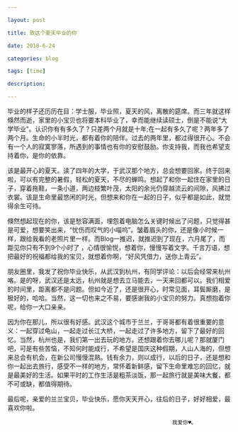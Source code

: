```yaml
---

layout: post 

title: 致这个夏天毕业的你

date: 2018-6-24

categories: blog

tags: [time]

description:

---
```




毕业的样子还历历在目：学士服，毕业照，夏天的风，离散的筵席。而三年就这样倏然而逝，家里的小宝贝也将要本科毕业了，幸而能继续读硕士，倒是不能说“大学毕业”。认识你有有多久了？只差两个月就是十年;在一起有多久了呢？两年多了两个月。生命的小半时光，都有着你的陪伴。过去的两年里，都过得很开心。不会有一个人的寂寞寥落，所遇到的事情也有你的安慰鼓励。你支持我，而我也希望支持着你，是你的依靠。

该是最开心的夏天。读了四年的大学，于武汉那个地方，总会想要回家。终于回来啦，可以有完整的暑假，轻松的夏天，不尽的蝉鸣。想起了和你一起住在家里的日子，穿着拖鞋，一条小道，两边枝繁叶茂，太阳的余光仍穿越流云的间隙，风拂过衣裳。该是生命里最悠闲的时光，但想来和你在一起的日子，似乎都是如此，就觉得余生可待。

倏然想起现在的你，该是愁容满面，埋怨着电脑怎么关键时候出了问题，只觉得甚是可爱，想要笑出来，“忧伤而叹气的小喵呜”。皱着眉头的你，还是像小时候一样，跟给我看的老照片里一样。而Blog一推迟，就推迟到了现在，六月尾了，而距见你只有不到9个小时了 ，心情很愉悦，想着你，慢慢写着文字。千言万语，想把最好的祝福都给我的宝贝，就想着你啊，“好风凭借力，送你上青云”。

朋友圈里，我发了祝你毕业快乐，从武汉到杭州，有同学评论：以后会经常来杭州咯。是的呀，武汉还是太远，杭州就是想去立马能去，一天来回都可以。我们相爱的时间里，距离都不是问题。但如今近了，还是很开心，时常见面，耳鬓厮磨，是极好的，哈哈。当然，这一切也来之不易，要感谢我的小宝贝的努力。真想抱着你呢，给你一大口亲亲。

因为你在那儿，所以很有好感。武汉这个城市于兰兰，于哥哥都有着很重要的意义：一起穿过龟山，一起走过长江大桥，一起走过了许多地方，留下了最好的回忆。当然，杭州也是，我们第一出去玩的地方。还想跟着你去哪儿呢？那就厦门吧，可是有些苦恼，不知何时能成行，不希望是国庆这种假期，人山人海的，但想来总会有机会，在新公司慢慢混熟。钱有余力，则以成行，以后的日子，还是想和你一起出去旅行，感受不一样的地方，常怀着新鲜感，留下生命里难忘的回忆，就是最美好的生活。如果平时的工作生活是粗茶淡饭，那一起旅行就是美味大餐，都不可或缺，都值得期待。

最后呢，亲爱的兰兰宝贝，毕业快乐，愿你天天开心，往后的日子，好好相爱，最喜欢你啦。

                                                        我爱你♥。




  





